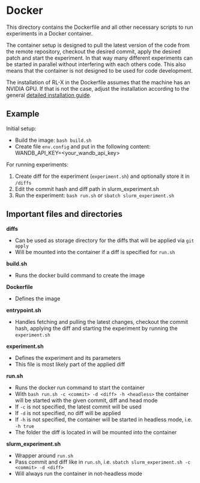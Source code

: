 # Docker

This directory contains the Dockerfile and all other necessary scripts to run experiments in a Docker container.

The container setup is designed to pull the latest version of the code from the remote repository, checkout the desired commit, apply the desired patch and start the experiment. In that way many different experiments can be started in parallel without interfering with each others code. This also means that the container is not designed to be used for code development.

The installation of RL-X in the Dockerfile assumes that the machine has an NVIDIA GPU. If that is not the case, adjust the installation according to the general [detailed installation guide](https://nico-bohlinger.github.io/RL-X/#detailed-installation-guide). 

## Example
Initial setup:
- Build the image: ```bash build.sh```
- Create file ```env.config``` and put in the following content: WANDB_API_KEY=\<your_wandb_api_key\>

For running experiments:
1. Create diff for the experiment (```experiment.sh```) and optionally store it in ```/diffs```
2. Edit the commit hash and diff path in slurm_experiment.sh
3. Run the experiment: ```bash run.sh``` or ```sbatch slurm_experiment.sh```

## Important files and directories
**diffs**
- Can be used as storage directory for the diffs that will be applied via ```git apply```
- Will be mounted into the container if a diff is specified for ```run.sh```

**build.sh**
- Runs the docker build command to create the image

**Dockerfile**
- Defines the image

**entrypoint.sh**
- Handles fetching and pulling the latest changes, checkout the commit hash, applying the diff and starting the experiment by running the ```experiment.sh```

**experiment.sh**
- Defines the experiment and its parameters
- This file is most likely part of the applied diff

**run.sh**
- Runs the docker run command to start the container
- With ```bash run.sh -c <commit> -d <diff> -h <headless>``` the container will be started with the given commit, diff and head mode
- If ```-c``` is not specified, the latest commit will be used
- If ```-d``` is not specified, no diff will be applied
- If ```-h``` is not specified, the container will be started in headless mode, i.e. ```-h true```
- The folder the diff is located in will be mounted into the container

**slurm_experiment.sh**
- Wrapper around ```run.sh```
- Pass commit and diff like in ```run.sh```, i.e. ```sbatch slurm_experiment.sh -c <commit> -d <diff>```
- Will always run the container in not-headless mode